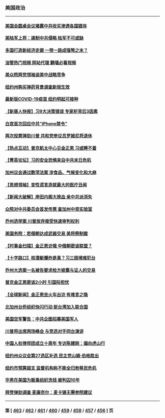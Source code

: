 ### 美国政治
---
#### [美国会圆桌会议揭露中共收买渗透各国媒体](../../pages/ncid1078159/n14073807.md?09150045) 
#### [美陆军上将：遏制中共侵略 陆军不可或缺](../../pages/ncid1078159/n14073588.md?09150045) 
#### [多国打造新经济走廊 一带一路成强弩之末？](../../pages/ncid1078159/n14073569.md?09150045) 
#### [油管热门视频 网站代理 翻墙必看视频](http://138.2.39.72:81/youtube.html?epic-marker?09150045)
#### [美众院两党领袖谈美中战略竞争](../../pages/ncid1078159/n14073391.md?09150045) 
#### [纽约州购买弹药背景调查新规生效](../../pages/ncid1078159/n14073510.md?09150045) 
#### [最新版COVID-19疫苗 纽约明起可接种](../../pages/ncid1078159/n14073484.md?09150045) 
#### [【新唐人快报】习9大决策错误 专家析背后3因素](../../pages/ncid1078159/n14073363.md?09150045) 
#### [白宫首次回应中共“iPhone禁令”](../../pages/ncid1078159/n14073399.md?09150045) 
#### [两次投票弹劾川普 共和党参议员罗姆尼将退休](../../pages/ncid1078159/n14073367.md?09150045) 
#### [【热点互动】普京航太中心见金正恩 习或睡不着](../../pages/ncid1078159/n14073309.md?09150045) 
#### [【菁英论坛】习的安全恐惧来自中共末日危机](../../pages/ncid1078159/n14073261.md?09150045) 
#### [加州议会通过数项法案 涉食品、气候变化和大麻](../../pages/ncid1078159/n14073299.md?09150045) 
#### [【思想领袖】变性谎言造就最大的医疗丑闻](../../pages/ncid1078159/n14054176.md?09150045) 
#### [【新闻大破解】岸田内阁大换血 亲中共派消失](../../pages/ncid1078159/n14073125.md?09150045) 
#### [众院对中共委员会首发传票 查加州中资实验室](../../pages/ncid1078159/n14073198.md?09150045) 
#### [乔州选举案 川普放弃接受快速审判权利](../../pages/ncid1078159/n14073235.md?09150045) 
#### [美国务院：若俄朝达成武器交易 美将祭制裁](../../pages/ncid1078159/n14073200.md?09150045) 
#### [【时事金扫描】金正恩访俄 中俄朝密谈联盟？](../../pages/ncid1078159/n14073072.md?09150045) 
#### [【十字路口】核潜艇爆炸是真？习三困境难犯台](../../pages/ncid1078159/n14073070.md?09150045) 
#### [乔州大选案一名被告要求检方披露与证人的交易](../../pages/ncid1078159/n14073123.md?09150045) 
#### [普京金正恩密谈2小时 引国际担忧](../../pages/ncid1078159/n14072911.md?09150045) 
#### [【全球新闻】金正恩坐火车出访 有难言之隐](../../pages/ncid1078159/n14072752.md?09150045) 
#### [北加州台侨组织快闪行动 挺台湾加入联合国](../../pages/ncid1078159/n14072777.md?09150045) 
#### [美国空军警告：中共企图招募美国军人](../../pages/ncid1078159/n14072775.md?09150045) 
#### [川普将出席两场峰会 与竞选对手同台演讲](../../pages/ncid1078159/n14072550.md?09150045) 
#### [中国人权律师团成立十周年 专访陈建刚：偏向虎山行](../../pages/ncid1078159/n14072642.md?09150045) 
#### [纽约州众议会第27选区补选 民主党山姆‧伯格胜出](../../pages/ncid1078159/n14072629.md?09150045) 
#### [纽约市预算超支 监督机构称不能全归咎移民危机](../../pages/ncid1078159/n14072654.md?09150045) 
#### [华男在美国为贩毒组织洗钱 被判囚10年](../../pages/ncid1078159/n14072500.md?09150045) 
#### [拜登弹劾调查 麦康奈尔：麦卡锡无需参院建议](../../pages/ncid1078159/n14072451.md?09150045) 

---
#### 第 [ [463](./463.md?09150045) / [462](./462.md?09150045) / [461](./461.md?09150045) / [460](./460.md?09150045) / [459](./459.md?09150045) / [458](./458.md?09150045) / [457](./457.md?09150045) / [456](./456.md?09150045) ] 页
